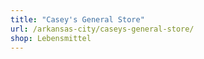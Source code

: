 ```yaml
---
title: "Casey's General Store"
url: /arkansas-city/caseys-general-store/
shop: Lebensmittel
---
```

